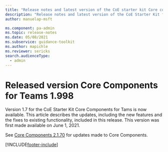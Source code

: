 ```yaml
---
title: "Release notes and latest version of the CoE starter kit Core components for Teams 1.998 | MicrosoftDocs"
description: "Release notes and latest version of the CoE Starter Kit for Teams 1.998."
author: manuelap-msft

ms.component: pa-admin
ms.topic: release-notes
ms.date: 05/08/2021
ms.subservice: guidance-toolkit
ms.author: mapichle
ms.reviewer: sericks
search.audienceType: 
  - admin
---
```


# Released version Core Components for Teams 1.998

Version 1.7 for the CoE Starter Kit Core Components for Tams is now available. This article describes the updates, including the new features and the fixes to existing functionality, included in this release. This version was first made available on June 1, 2021.

See [Core Components 2.1.70](core-2.1.70.md) for updates made to Core Components.

[!INCLUDE[footer-include](../../../includes/footer-banner.md)]
